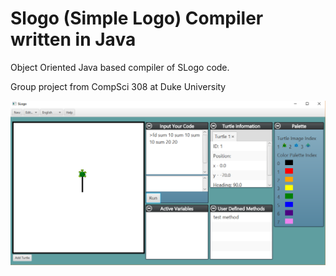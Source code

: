 # Slogo (Simple Logo) Compiler written in Java

Object Oriented Java based compiler of SLogo code.

Group project from CompSci 308 at Duke University

![Turtle](slogo.PNG?raw=true "Turtle")
